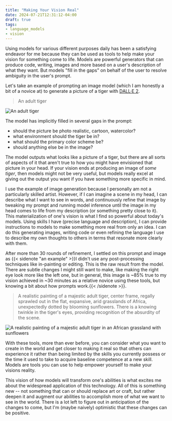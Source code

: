 ```yaml
---
title: "Making Your Vision Real"
date: 2024-07-21T12:31:12-04:00
draft: true
tags:
- language_models
- vision
---
```


Using models for various different purposes daily has been a satisfying endeavor for me because they can be used as tools to help make your vision for something come to life.
Models are powerful generators that can produce code, writing, images and more based on a user's description of what they want.
But models "fill in the gaps" on behalf of the user to resolve ambiguity in the user's prompt.

Let's take an example of prompting an image model (which I am honestly a bit of a novice at) to generate a picture of a tiger with [DALL·E 2](https://openai.com/index/dall-e-2/).

> An adult tiger

![An adult tiger](/img/posts/2024/vision-simple-tiger.png)

The model has implicitly filled in several gaps in the prompt:

- should the picture be photo realistic, cartoon, watercolor?
- what environment should the tiger be in?
- what should the primary color scheme be?
- should anything else be in the image?

The model outputs what looks like a picture of a tiger, but there are all sorts of aspects of it that aren't true to how you might have envisioned that picture in your head.
If your vision ends at producing an image of _some tiger_, then models might not be very useful, but models really excel at giving out the output you want if you have something more specific in mind.

I use the example of image generation because I personally am not a particularly skilled artist.
However, if I can imagine a scene in my head, I can describe what I want to see in words, and continuously refine that image by tweaking my prompt and running model inference until the image in my head comes to life from my description (or something pretty close to it).
This materialization of one's vision is what I find so powerful about today's models.
Using skills I have (precise language and description), I can provide instructions to models to make something more real from only an idea.
I can do this generating images, writing code or even refining the language I use to describe my own thoughts to others in terms that resonate more clearly with them.

After more than 30 rounds of refinement, I settled on this prompt and image as {{< sidenote "an example" >}}I didn't use any post-processing techniques like in-painting or editing. This is the raw result from the model. There are subtle changes I might still want to make, like making the right eye look more like the left one, but in general, this image is ~85% true to my vision achieved in ~30 minutes as a relative novice using these tools, but knowing a bit about how prompts work.{{< /sidenote >}}.

> A realistic painting of a majestic adult tiger, center frame, regally sprawled out in the flat, expansive, arid grasslands of Africa, unexpectedly dotted by blooming sunflowers. There is a knowing twinkle in the tiger's eyes, providing recognition of the absurdity of the scene.

![A realistic painting of a majestic adult tiger in an African grassland with sunflowers](/img/posts/2024/vision-detailed-tiger.png)

With these tools, more than ever before, you can consider what you want to create in the world and get closer to making it real so that others can experience it rather than being limited by the skills you currently possess or the time it used to take to acquire baseline competence at a new skill.
Models are tools you can use to help empower yourself to make your visions reality.

This vision of how models will transform one's abilities is what excites me about the widespread application of this technology.
All of this is something new -- not something that can or should replace art or craft, but rather deepen it and augment our abilities to accomplish more of what we want to see in the world.
There is a lot left to figure out in anticipation of the changes to come, but I'm (maybe naively) optimistic that these changes can be positive.
